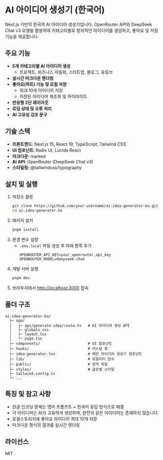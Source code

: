 # AI 아이디어 생성기 (한국어)

Next.js 기반의 한국어 AI 아이디어 생성기입니다. OpenRouter API와 DeepSeek Chat v3 모델을 활용하여 카테고리별로 창의적인 아이디어를 생성하고, 좋아요 및 저장 기능을 제공합니다.

## 주요 기능

- **5개 카테고리별 AI 아이디어 생성**
  - 프로젝트, 비즈니스 자동화, 스타트업, 블로그, 유튜브
- **실시간 마크다운 렌더링**
- **좋아요(하트) 기능 및 로컬 저장**
  - 최대 10개 아이디어 저장
  - 저장된 아이디어 재조회 및 하이라이트
- **반응형 2단 레이아웃**
- **로딩 상태 및 오류 처리**
- **AI 고유성 강조 문구**

## 기술 스택

- **프론트엔드**: Next.js 15, React 19, TypeScript, Tailwind CSS
- **UI 컴포넌트**: Radix UI, Lucide React
- **마크다운**: marked
- **AI API**: OpenRouter (DeepSeek Chat v3)
- **스타일링**: @tailwindcss/typography

## 설치 및 실행

1. 저장소 클론
   ```bash
   git clone https://github.com/your-username/ai-idea-generator-ko.git
   cd ai-idea-generator-ko
   ```
2. 패키지 설치
   ```bash
   pnpm install
   ```
3. 환경 변수 설정
   - `.env.local` 파일 생성 후 아래 항목 추가
     ```env
     OPENROUTER_API_KEY=your_openrouter_api_key
     OPENROUTER_MODEL=deepseek-chat
     ```
4. 개발 서버 실행
   ```bash
   pnpm dev
   ```
5. 브라우저에서 [http://localhost:3000](http://localhost:3000) 접속

## 폴더 구조

```
ai-idea-generator-ko/
  ├─ app/
  │   ├─ api/generate-idea/route.ts   # AI 아이디어 생성 API
  │   ├─ globals.css
  │   ├─ layout.tsx
  │   └─ page.tsx
  ├─ components/                      # UI 컴포넌트
  ├─ hooks/                           # 커스텀 훅
  ├─ idea-generator.tsx               # 메인 아이디어 생성기 컴포넌트
  ├─ lib/                             # 유틸리티 함수
  ├─ public/                          # 정적 파일
  ├─ styles/                          # 글로벌 스타일
  ├─ tailwind.config.ts
  └─ ...
```

## 특징 및 참고 사항

- 한글 인코딩 문제는 영어 프롬프트 + 한국어 응답 방식으로 해결
- 각 아이디어는 AI가 고유하게 생성하며, 완전히 같은 아이디어는 존재하지 않습니다
- 로컬스토리지에 좋아요 아이디어 최대 10개 저장
- 마크다운 형식의 결과를 실시간 렌더링

## 라이선스

MIT 